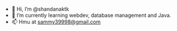 - 👋 Hi, I’m @shandanaktk
- 🌱 I’m currently learning webdev, database management and Java.
- 📫 Hmu at sammy39998@gmail.com

<!---
shandanaktk/shandanaktk is a ✨ special ✨ repository because its `README.md` (this file) appears on your GitHub profile.
You can click the Preview link to take a look at your changes.
--->
